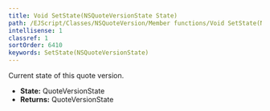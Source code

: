 ```yaml
---
title: Void SetState(NSQuoteVersionState State)
path: /EJScript/Classes/NSQuoteVersion/Member functions/Void SetState(NSQuoteVersionState p_0)
intellisense: 1
classref: 1
sortOrder: 6410
keywords: SetState(NSQuoteVersionState)
---
```



Current state of this quote version.



* **State:** QuoteVersionState
* **Returns:** QuoteVersionState


